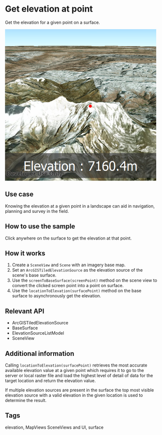 # Get elevation at point

Get the elevation for a given point on a surface.

![](screenshot.png)

## Use case

Knowing the elevation at a given point in a landscape can aid in navigation, planning and survey in the field.

## How to use the sample

Click anywhere on the surface to get the elevation at that point.

## How it works

1. Create a `SceneView` and `Scene` with an imagery base map.
2. Set an `ArcGISTiledElevationSource` as the elevation source of the scene's base surface.
3. Use the `screenToBaseSurface(screenPoint)` method on the scene view to convert the clicked screen point into a point on surface.
4. Use the `locationToElevation(surfacePoint)` method on the base surface to asynchronously get the elevation.

## Relevant API

* ArcGISTiledElevationSource
* BaseSurface
* ElevationSourceListModel
* SceneView

## Additional information

Calling `locationToElevation(surfacePoint)` retrieves the most accurate available elevation value at a given point which requires it to go to the server or local raster file and load the highest level of detail of data for the target location and return the elevation value.

If multiple elevation sources are present in the surface the top most visible elevation source with a valid elevation in the given location is used to determine the result.

## Tags

elevation, MapViews SceneViews and UI, surface
